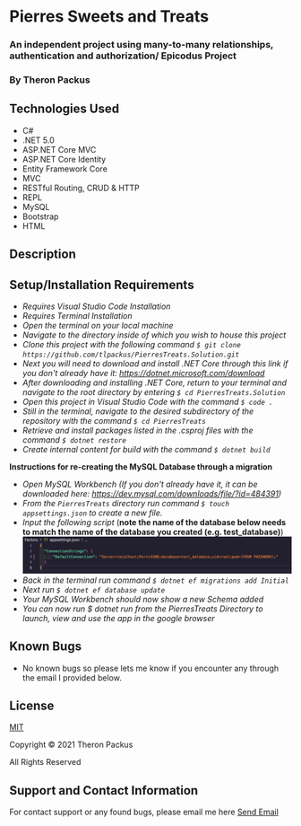 # Pierres Sweets and Treats
### An independent project using many-to-many relationships, authentication and authorization/ Epicodus Project

### By Theron Packus

## Technologies Used

* C#
* .NET 5.0
* ASP.NET Core MVC
* ASP.NET Core Identity
* Entity Framework Core
* MVC
* RESTful Routing, CRUD & HTTP
* REPL
* MySQL 
* Bootstrap
* HTML

## Description



## Setup/Installation Requirements

* _Requires Visual Studio Code Installation_
* _Requires Terminal Installation_
* _Open the terminal on your local machine_
* _Navigate to the directory inside of which you wish to house this project_
* _Clone this project with the following command  `$ git clone https://github.com/tlpackus/PierresTreats.Solution.git`_
* _Next you will need to download and install .NET Core through this link if you don't already have it: https://dotnet.microsoft.com/download_
* _After downloading and installing .NET Core, return to your terminal and navigate to the root directory by entering `$ cd PierresTreats.Solution`_
* _Open this project in Visual Studio Code with the command `$ code .`_
* _Still in the terminal, navigate to the desired subdirectory of the repository with the command `$ cd PierresTreats`_
* _Retrieve and install packages listed in the .csproj files with the command `$ dotnet restore`_
* _Create internal content for build with the command `$ dotnet build`_

**Instructions for re-creating the MySQL Database through a migration**
* _Open MySQL Workbench (If you don't already have it, it can be downloaded here: https://dev.mysql.com/downloads/file/?id=484391)_
* _From the `PierresTreats` directory run command `$ touch appsettings.json` to create a new file._
* _Input the following script_ (**note the name of the database below needs to match the name of the database you created (e.g. test_database)**)
![Image of appsettings.json example](./PierresTreats/wwwroot/img/appsettings.json_example2.png)
* _Back in the terminal run command `$ dotnet ef migrations add Initial`_
* _Next run `$ dotnet ef database update`_
* _Your MySQL Workbench should now show a new Schema added_
* _You can now run $ dotnet run from the PierresTreats Directory to launch, view and use the app in the google browser_


## Known Bugs

- No known bugs so please lets me know if you encounter any through the email I provided below.

## License

[MIT](LICENSE.txt)

Copyright © 2021 Theron Packus

All Rights Reserved

## Support and Contact Information

For contact support or any found bugs, please email me here <a href = "mailto: tlpackus@gamil.com">Send Email</a>